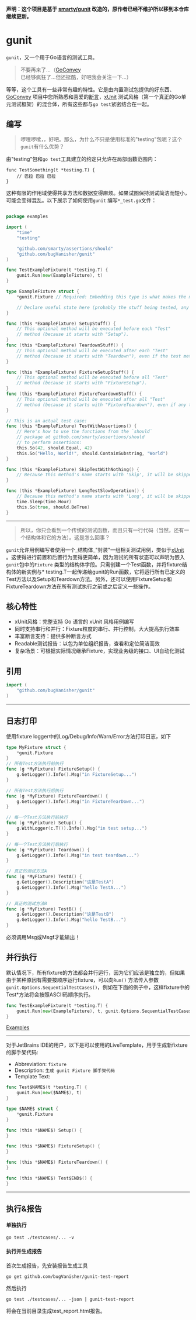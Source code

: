 #### 声明：这个项目是基于 [smarty/gunit](https://github.com/smarty/gunit) 改造的，原作者已经不维护所以移到本仓库继续更新。

# gunit

`gunit`，又一个用于Go语言的测试工具。

> 不要再来了...（[GoConvey](http://goconvey.co)已经够疯狂了...但还挺酷，好吧我会关注一下...）

等等，这个工具有一些非常有趣的特性。它是由内置测试包提供的好东西、[GoConvey](http://goconvey.co)
项目中您所熟悉和喜爱的[断言](https://github.com/smarty/assertions)，[xUnit](https://en.wikipedia.org/wiki/XUnit)
测试风格（第一个真正的Go单元测试框架）的混合体，所有这些都与`go test`紧密结合在一起。

## 编写

> 啰哩啰嗦，，好吧。那么，为什么不只是使用标准的"testing"包呢？这个`gunit`有什么优势？

由"testing"包和`go test`工具建立的约定只允许在局部函数范围内：

```
func TestSomething(t *testing.T) {
	// 巴拉 巴拉 巴拉
}
```

这种有限的作用域使得共享方法和数据变得麻烦。如果试图保持测试简洁而短小，可能会变得混乱。以下展示了如何使用`gunit`
编写`*_test.go`文件：

```go

package examples

import (
	"time"
	"testing"

	"github.com/smarty/assertions/should"
	"github.com/bugVanisher/gunit"
)

func TestExampleFixture(t *testing.T) {
	gunit.Run(new(ExampleFixture), t)
}

type ExampleFixture struct {
	*gunit.Fixture // Required: Embedding this type is what makes the magic happen.

	// Declare useful state here (probably the stuff being tested, any fakes, etc...).
}

func (this *ExampleFixture) SetupStuff() {
	// This optional method will be executed before each "Test"
	// method (because it starts with "Setup").
}
func (this *ExampleFixture) TeardownStuff() {
	// This optional method will be executed after each "Test"
	// method (because it starts with "Teardown"), even if the test method panics.
}

func (this *ExampleFixture) FixtureSetupStuff() {
	// This optional method will be executed before all "Test"
	// method (because it starts with "FixtureSetup").
}
func (this *ExampleFixture) FixtureTeardownStuff() {
	// This optional method will be executed after all "Test"
	// method (because it starts with "FixtureTeardown"), even if any test method panics.
}

// This is an actual test case:
func (this *ExampleFixture) TestWithAssertions() {
	// Here's how to use the functions from the `should`
	// package at github.com/smarty/assertions/should
	// to perform assertions:
	this.So(42, should.Equal, 42)
	this.So("Hello, World!", should.ContainSubstring, "World")
}

func (this *ExampleFixture) SkipTestWithNothing() {
	// Because this method's name starts with 'Skip', it will be skipped.
}

func (this *ExampleFixture) LongTestSlowOperation() {
	// Because this method's name starts with 'Long', it will be skipped if `go test` is run with the `short` flag.
	time.Sleep(time.Hour)
	this.So(true, should.BeTrue)
}
```

-------------------------

> 所以，你只会看到一个传统的测试函数，而且只有一行代码（当然，还有一个结构体和它的方法）。这是怎么回事？

`gunit`允许用例编写者使用一个_结构体_"封装"一组相关测试用例，类似于[xUnit](https://en.wikipedia.org/wiki/XUnit)
。这使得进行前置和后置行为变得更简单，因为测试的所有状态可以声明为嵌入`gunit`包中的`Fixture`
类型的结构体字段。只需创建一个Test函数，并将fixture结构体的新实例与*
testing.T一起传递给gunit的Run函数，它将运行所有已定义的Test方法以及Setup和Teardown方法。另外，还可以使用FixtureSetup和FixtureTeardown方法在所有测试执行之前或之后定义一些操作。

## 核心特性

- xUnit风格：完整支持 Go 语言的 xUnit 风格用例编写
- 同时支持串行和并行：Fixture粒度的串行、并行控制，大大提高执行效率
- 丰富断言支持：提供多种断言方式
- Readable测试报告：以包为单位组织报告，查看和定位简洁高效
- 复杂场景：可根据实际情况继承Fixture，实现业务级的接口、UI自动化测试

## 引用

```go
import (
    "github.com/bugVanisher/gunit"
)
```

-------------------------

## 日志打印

使用fixture logger中的Log/Debug/Info/Warn/Error方法打印日志，如下

```go
type MyFixture struct {
    *gunit.Fixture
}
// 所有Test方法执行前执行
func (g *MyFixture) FixtureSetup() {
    g.GetLogger().Info().Msg("in FixtureSetup...")
}

// 所有Test方法执行后执行
func (g *MyFixture) FixtureTeardown() {
    g.GetLogger().Info().Msg("in FixtureTearDown...")
}

// 每一个Test方法执行前执行
func (g *MyFixture) Setup() {
    g.WithLogger(c.T()).Info().Msg("in test setup...")
}

// 每一个Test方法执行后执行
func (g *MyFixture) Teardown() {
    g.GetLogger().Info().Msg("in test teardown...")
}

// 真正的测试方法A
func (g *MyFixture) TestA() {
    g.GetLogger().Description("这是TestA")
    g.GetLogger().Info().Msg("hello TestA...")
}

// 真正的测试方法B
func (g *MyFixture) TestB() {
    g.GetLogger().Description("这是TestB")
    g.GetLogger().Info().Msg("hello TestB...")
}

```

必须调用Msg或Msgf才能输出！

## 并行执行

默认情况下，所有fixture的方法都会并行运行，因为它们应该是独立的，但如果由于某种原因有需要按顺序运行fixture，可以向`Run()`
方法传入参数`gunit.Options.SequentialTestCases()`，例如在下面的例子中，这样fixture中的Test*方法将会按照ASCII码顺序执行。

```go
func TestExampleFixture(t *testing.T) {
    gunit.Run(new(ExampleFixture), t, gunit.Options.SequentialTestCases())
}
```

[Examples](https://github.com/bugVanisher/gunit/tree/master/examples)

----------------------------------------------------------------------------

对于JetBrains IDE的用户，以下是可以使用的LiveTemplate，用于生成新fixture的脚手架代码:

- Abbreviation: `fixture`
- Description: `生成 gunit Fixture 脚手架代码`
- Template Text:

```go
func Test$NAME$(t *testing.T) {
    gunit.Run(new($NAME$), t)
}

type $NAME$ struct {
    *gunit.Fixture
}

func (this *$NAME$) Setup() {
}

func (this *$NAME$) FixtureSetup() {
}

func (this *$NAME$) FixtureTeardown() {
}

func (this *$NAME$) Test$END$() {
}


```

----------------------------------------------------------------------------

## 执行&报告

#### 单独执行

`go test ./testcases/... -v`

#### 执行并生成报告

首次生成报告，先安装报告生成工具

`go get github.com/bugVanisher/gunit-test-report`

然后执行

`go test ./testcases/... -json | gunit-test-report`

将会在当前目录生成test_report.html报告。
